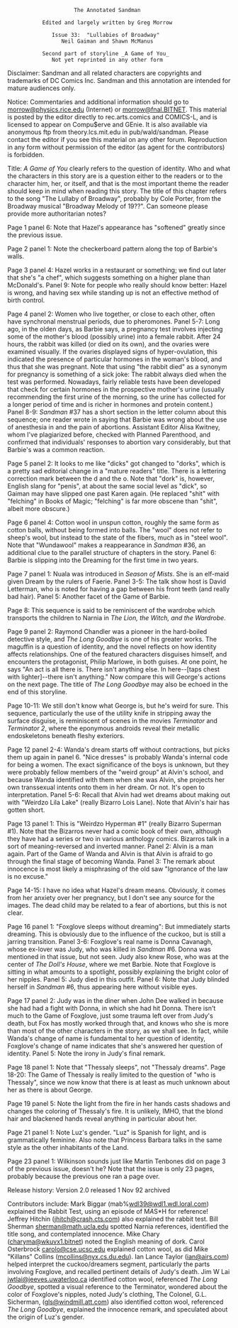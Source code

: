                          The Annotated Sandman

               Edited and largely written by Greg Morrow

                  Issue 33:  "Lullabies of Broadway"
                     Neil Gaiman and Shawn McManus

               Second part of storyline _A Game of You_
                  Not yet reprinted in any other form

Disclaimer:  Sandman and all related characters are copyrights and trademarks
of DC Comics Inc.  Sandman and this annotation are intended for mature
audiences only.

Notice:  Commentaries and additional information should go to
morrow@physics.rice.edu (Internet) or morrow@fnal.BITNET.  This material is
posted by the editor directly to rec.arts.comics and COMICS-L, and is licensed
to appear on Compu$erve and GEnie.  It is also available via anonymous ftp
from theory.lcs.mit.edu in pub/wald/sandman.  Please contact the editor if you
see this material on any other forum.  Reproduction in any form without
permission of the editor (as agent for the contributors) is forbidden.

Title:  _A Game of You_ clearly refers to the question of identity.  Who and
what the characters in this story are is a question either to the readers or to
the character him, her, or itself, and that is the most important theme the
reader should keep in mind when reading this story.
	The title of this chapter refers to the song "The Lullaby of Broadway",
probably by Cole Porter, from the Broadway musical "Broadway Melody of 19??".
Can someone please provide more authoritarian notes?

Page 1 panel 6:  Note that Hazel's appearance has "softened" greatly since the
previous issue.

Page 2 panel 1:  Note the checkerboard pattern along the top of Barbie's walls.

Page 3 panel 4:  Hazel works in a restaurant or something; we find out later
that she's "a chef", which suggests something on a higher plane than
McDonald's.
	Panel 9:  Note for people who really should know better:  Hazel is
wrong, and having sex while standing up is not an effective method of birth
control.

Page 4 panel 2:  Women who live together, or close to each other, often have
synchronal menstrual periods, due to pheromones.
	Panel 5-7:  Long ago, in the olden days, as Barbie says, a pregnancy
test involves injecting some of the mother's blood (possibly urine) into a
female rabbit.  After 24 hours, the rabbit was killed (or died on its own),
and the ovaries were examined visually.  If the ovaries displayed signs of
hyper-ovulation, this indicated the presence of particular hormones in the
woman's blood, and thus that she was pregnant.
	Note that using "the rabbit died" as a synonym for pregnancy is
something of a sick joke:  The rabbit always died when the test was performed.
	Nowadays, fairly reliable tests have been developed that check for
certain hormones in the prospective mother's urine (usually recommending the
first urine of the morning, so the urine has collected for a longer period of
time and is richer in hormones and protein content.)
	Panel 8-9:  _Sandman_ #37 has a short section in the letter column
about this sequence; one reader wrote in saying that Barbie was wrong about the
use of anesthesia in and the pain of abortions.  Assistant Editor Alisa
Kwitney, whom I've plagiarized before, checked with Planned Parenthood, and
confirmed that individuals' responses to abortion vary considerably, but that
Barbie's was a common reaction.

Page 5 panel 2:  It looks to me like "dicks" got changed to "dorks", which is a
pretty sad editorial change in a "mature readers" title.  There is a lettering
correction mark between the d and the o.  Note that "dork" is, however, English
slang for "penis", at about the same social level as "dick", so Gaiman may have
slipped one past Karen again.  (He replaced "shit" with "felching" in Books of
Magic; "felching" is far more obscene than "shit", albeit more obscure.)

Page 6 panel 4:  Cotton wool in unspun cotton, roughly the same form as cotton
balls, without being formed into balls.  The "wool" does not refer to sheep's
wool, but instead to the state of the fibers, much as in "steel wool".
	Note that "Wundawool" makes a reappearance in _Sandman_ #36, an
additional clue to the parallel structure of chapters in the story.
	Panel 6:  Barbie is slipping into the Dreaming for the first time in
two years.

Page 7 panel 1:  Nuala was introduced in _Season of Mists_.  She is an elf-maid
given Dream by the rulers of Faerie.
	Panel 3-5:  The talk show host is David Letterman, who is noted for
having a gap between his front teeth (and really bad hair).
	Panel 5:  Another facet of the Game of Barbie.

Page 8:  This sequence is said to be reminiscent of the wardrobe which
transports the children to Narnia in _The Lion, the Witch, and the Wardrobe_.

Page 9 panel 2:  Raymond Chandler was a pioneer in the hard-boiled detective
style, and _The Long Goodbye_ is one of his greater works.  The maguffin is a
question of identity, and the novel reflects on how identity affects
relationships.  One of the featured characters disguises himself, and
encounters the protagonist, Philip Marlowe, in both guises.  At one point,
he says "An act is all there is.  There isn't anything else.  In here--[taps
chest with lighter]--there isn't anything."  Now compare this will George's
actions on the next page.
	The title of _The Long Goodbye_ may also be echoed in the end of this
storyline.

Page 10-11:  We still don't know what George is, but he's weird for sure.
This sequence, particularly the use of the utility knife in stripping away the
surface disguise, is reminiscent of scenes in the movies _Terminator_ and
_Terminator 2_, where the eponymous androids reveal their metallic
endoskeletons beneath fleshy exteriors.

Page 12 panel 2-4:  Wanda's dream starts off without contractions, but picks
them up again in panel 6.  "Nice dresses" is probably Wanda's internal code for
being a women.  The exact significance of the boys is unknown, but they were
probably fellow members of the "weird group" at Alvin's school, and because
Wanda identified with them when she was Alvin, she projects her own transsexual
intents onto them in her dream.  Or not.  It's open to interpretation.
	Panel 5-6:  Recall that Alvin had wet dreams about making out with
"Weirdzo Lila Lake" (really Bizarro Lois Lane).  Note that Alvin's hair has
gotten short.

Page 13 panel 1:  This is "Weirdzo Hyperman #1" (really Bizarro Superman #1).
Note that the Bizarros never had a comic book of their own, although they have
had a series or two in various anthology comics.  Bizarros talk in a sort of
meaning-reversed and inverted manner.
	Panel 2:  Alvin is a man again.  Part of the Game of Wanda and Alvin is
that Alvin is afraid to go through the final stage of becoming Wanda.
	Panel 3:  The remark about innocence is most likely a misphrasing of
the old saw "Ignorance of the law is no excuse."

Page 14-15:  I have no idea what Hazel's dream means.  Obviously, it comes from
her anxiety over her pregnancy, but I don't see any source for the images.  The
dead child may be related to a fear of abortions, but this is not clear.

Page 16 panel 1:  "Foxglove sleeps without dreaming":  But immediately starts
dreaming.  This is obviously due to the influence of the cuckoo, but is still a
jarring transition.
	Panel 3-6:  Foxglove's real name is Donna Cavanagh, whose ex-lover was
Judy, who was killed in _Sandman_ #6.  Donna was mentioned in that issue, but
not seen.  Judy also knew Rose, who was at the center of _The Doll's House_,
where we met Barbie.
	Note that Foxglove is sitting in what amounts to a spotlight, possibly
explaining the bright color of her nipples.
	Panel 5:  Judy died in this outfit.
	Panel 6:  Note that Judy blinded herself in _Sandman_ #6, thus
appearing here without visible eyes.

Page 17 panel 2:  Judy was in the diner when John Dee walked in because she had
had a fight with Donna, in which she had hit Donna.  There isn't much to the
Game of Foxglove, just some trauma left over from Judy's death, but Fox has
mostly worked through that, and knows who she is  more than most of the other
characters in the story, as we shall see.  In fact, while Wanda's change of
name is fundamental to her question of identity, Foxglove's change of name
indicates that she's answered her question of identity.
	Panel 5:  Note the irony in Judy's final remark.

Page 18 panel 1:  Note that "Thessaly sleeps", not "Thessaly dreams".
Page 18-20:  The Game of Thessaly is really limited to the question of "who
is Thessaly", since we now know that there is at least as much unknown about
her as there is about George.

Page 19 panel 5:  Note the light from the fire in her hands casts shadows and
changes the coloring of Thessaly's fire.  It is unlikely, IMHO, that the blond
hair and blackened hands reveal anything in particular about her.

Page 21 panel 1:  Note Luz's gender.  "Luz" is Spanish for light, and is
grammatically feminine.  Also note that Princess Barbara talks in the
same style as the other inhabitants of the Land.

Page 23 panel 1:  Wilkinson sounds just like Martin Tenbones did on page 3 of
the previous issue, doesn't he?  Note that the issue is only 23 pages, probably
because the previous one ran a page over.

Release history:
Version 2.0 released 1 Nov 92 archived

Contributors include:
	Mark Biggar (mab%wdl39@wdl1.wdl.loral.com) explained the Rabbit Test,
using an episode of M*A*S*H for reference!
	Jeffrey Hitchin (jhitch@crash.cts.com) also explained the rabbit test.
	Bill Sherman <sherman@math.ucla.edu> spotted Narnia references,
identified the title song, and contemplated innocence.
	Mike Chary (charyma@wkuvx1.bitnet) noted the English meaning of dork.
	Carol Osterbrock <carolo@cse.ucsc.edu> explained cotton wool, as did
Mike "Killans" Collins (mcollins@nyx.cs.du.edu).
	Ian Lance Taylor (ian@airs.com) helped interpret the cuckoo/dreamers
segment, particularly the parts involving Foxglove, and recalled pertinent
details of Judy's death.
	Jim W Lai <jwtlai@jeeves.uwaterloo.ca> identified cotton wool,
referenced _The Long Goodbye_, spotted a visual reference to the Terminator,
wondered about the color of Foxglove's nipples, noted Judy's clothing,
	The Colonel, G.L. Sicherman, (gls@windmill.att.com) also identified
cotton wool, referenced _The Long Goodbye_, explained the innocence remark, and
speculated about the origin of Luz's gender.
